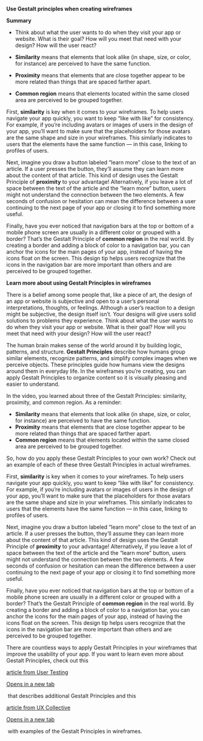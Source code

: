 **Use Gestalt principles when creating wireframes**

  

  

**Summary**

- Think about what the user wants to do when they visit your app or website. What is their goal? How will you meet that need with your design? How will the user react? 

- **Similarity** means that elements that look alike (in shape, size, or color, for instance) are perceived to have the same function. 
- **Proximity** means that elements that are close together appear to be more related than things that are spaced farther apart.  
- **Common region** means that elements located within the same closed area are perceived to be grouped together.

  

First, **similarity** is key when it comes to your wireframes. To help users navigate your app quickly, you want to keep “like with like” for consistency. For example, if you’re including avatars or images of users in the design of your app, you’ll want to make sure that the placeholders for those avatars are the same shape and size in your wireframes. This similarly indicates to users that the elements have the same function — in this case, linking to profiles of users. 

  

Next, imagine you draw a button labeled “learn more” close to the text of an article. If a user presses the button, they’ll assume they can learn more about the content of that article. This kind of design uses the Gestalt Principle of **proximity** to your advantage! Alternatively, if you leave a lot of space between the text of the article and the “learn more” button, users might not understand the connection between the two elements. A few seconds of confusion or hesitation can mean the difference between a user continuing to the next page of your app or closing it to find something more useful.

  

Finally, have you ever noticed that navigation bars at the top or bottom of a mobile phone screen are usually in a different color or grouped with a border? That’s the Gestalt Principle of **common region** in the real world. By creating a border and adding a block of color to a navigation bar, you can anchor the icons for the main pages of your app, instead of having the icons float on the screen. This design tip helps users recognize that the icons in the navigation bar are more important than others and are perceived to be grouped together. 

  

  

**Learn more about using Gestalt Principles in wireframes**

  

There is a belief among some people that, like a piece of art, the design of an app or website is subjective and open to a user’s personal interpretations, thoughts, or feelings. Although a user’s reaction to a design might be subjective, the design itself isn’t. Your designs will give users solid solutions to problems they experience. Think about what the user wants to do when they visit your app or website. What is their goal? How will you meet that need with your design? How will the user react? 

The human brain makes sense of the world around it by building logic, patterns, and structure. **Gestalt Principles** describe how humans group similar elements, recognize patterns, and simplify complex images when we perceive objects. These principles guide how humans view the designs around them in everyday life. In the wireframes you’re creating, you can apply Gestalt Principles to organize content so it is visually pleasing and easier to understand.

In the video, you learned about three of the Gestalt Principles: similarity, proximity, and common region. As a reminder: 

- **Similarity** means that elements that look alike (in shape, size, or color, for instance) are perceived to have the same function. 
- **Proximity** means that elements that are close together appear to be more related than things that are spaced farther apart.  
- **Common region** means that elements located within the same closed area are perceived to be grouped together.

So, how do you apply these Gestalt Principles to your own work? Check out an example of each of these three Gestalt Principles in actual wireframes. 

First, **similarity** is key when it comes to your wireframes. To help users navigate your app quickly, you want to keep “like with like” for consistency. For example, if you’re including avatars or images of users in the design of your app, you’ll want to make sure that the placeholders for those avatars are the same shape and size in your wireframes. This similarly indicates to users that the elements have the same function — in this case, linking to profiles of users. 

  

Next, imagine you draw a button labeled “learn more” close to the text of an article. If a user presses the button, they’ll assume they can learn more about the content of that article. This kind of design uses the Gestalt Principle of **proximity** to your advantage! Alternatively, if you leave a lot of space between the text of the article and the “learn more” button, users might not understand the connection between the two elements. A few seconds of confusion or hesitation can mean the difference between a user continuing to the next page of your app or closing it to find something more useful.

  

  

Finally, have you ever noticed that navigation bars at the top or bottom of a mobile phone screen are usually in a different color or grouped with a border? That’s the Gestalt Principle of **common region** in the real world. By creating a border and adding a block of color to a navigation bar, you can anchor the icons for the main pages of your app, instead of having the icons float on the screen. This design tip helps users recognize that the icons in the navigation bar are more important than others and are perceived to be grouped together. 

  

There are countless ways to apply Gestalt Principles in your wireframes that improve the usability of your app. If you want to learn even more about Gestalt Principles, check out this 

[article from User Testing](https://www.usertesting.com/blog/gestalt-principles)

[Opens in a new tab](https://www.usertesting.com/blog/gestalt-principles)

 that describes additional Gestalt Principles and this 

[article from UX Collective](https://uxdesign.cc/psychology-design-4-gestalt-principles-to-use-as-your-next-design-solution-fcdec423a6bf)

[Opens in a new tab](https://uxdesign.cc/psychology-design-4-gestalt-principles-to-use-as-your-next-design-solution-fcdec423a6bf)

 with examples of the Gestalt Principles in wireframes.